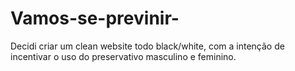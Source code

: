 # Vamos-se-previnir-
Decidi criar um clean website todo black/white, com a intenção de incentivar o uso do preservativo masculino e feminino. 

